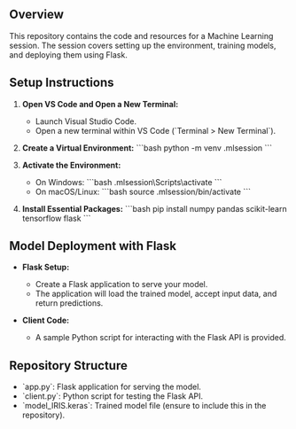 ## Overview
This repository contains the code and resources for a Machine Learning session. The session covers setting up the environment, training models, and deploying them using Flask.

## Setup Instructions

1. **Open VS Code and Open a New Terminal:**
   - Launch Visual Studio Code.
   - Open a new terminal within VS Code (\`Terminal > New Terminal\`).

2. **Create a Virtual Environment:**
   \`\`\`bash
   python -m venv .mlsession
   \`\`\`

3. **Activate the Environment:**
   - On Windows:
     \`\`\`bash
     .mlsession\\Scripts\\activate
     \`\`\`
   - On macOS/Linux:
     \`\`\`bash
     source .mlsession/bin/activate
     \`\`\`

4. **Install Essential Packages:**
   \`\`\`bash
   pip install numpy pandas scikit-learn tensorflow flask
   \`\`\`

## Model Deployment with Flask

- **Flask Setup:**
  - Create a Flask application to serve your model.
  - The application will load the trained model, accept input data, and return predictions.

- **Client Code:**
  - A sample Python script for interacting with the Flask API is provided.

## Repository Structure

- \`app.py\`: Flask application for serving the model.
- \`client.py\`: Python script for testing the Flask API.
- \`model_IRIS.keras\`: Trained model file (ensure to include this in the repository).

